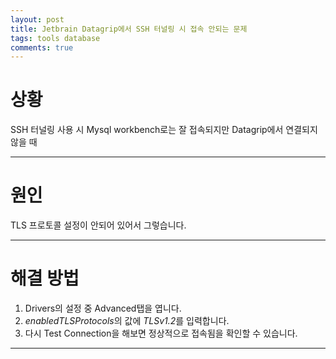 ```yaml
---
layout: post
title: Jetbrain Datagrip에서 SSH 터널링 시 접속 안되는 문제
tags: tools database
comments: true
---
```


# 상황

SSH 터널링 사용 시 Mysql workbench로는 잘 접속되지만 Datagrip에서 연결되지 않을 때

---

# 원인

TLS 프로토콜 설정이 안되어 있어서 그렇습니다.  

---
  
# 해결 방법

1. Drivers의 설정 중 Advanced탭을 엽니다.
2. *enabledTLSProtocols*의 값에 *TLSv1.2*를 입력합니다.
3. 다시 Test Connection을 해보면 정상적으로 접속됨을 확인할 수 있습니다.

---

